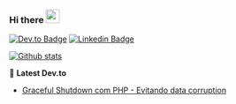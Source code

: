 ### Hi there <a href="https://www.gautamkrishnar.com/"><img src="https://media.giphy.com/media/hvRJCLFzcasrR4ia7z/giphy.gif" width="25px"></a>

[![Dev.to Badge](https://img.shields.io/badge/-leocarmo-grey?style=flat&logo=dev.to&logoColor=white&link=https://dev.to/leocarmo)](https://dev.to/leocarmo) [![Linkedin Badge](https://img.shields.io/badge/-leonardocarmo-0072b1?style=flat&logo=Linkedin&logoColor=white&link=https://www.linkedin.com/in/leonardocarmo/)](https://www.linkedin.com/in/leonardocarmo/) 

[![Github stats](https://github-readme-stats.vercel.app/api?username=leocarmo&show_icons=true&include_all_commits=true)](https://github.com/leocarmo/github-readme-stats) 

📕 **Latest Dev.to**

<!-- BLOG-POST-LIST:START -->
- [Graceful Shutdown com PHP - Evitando data corruption](https://dev.to/leocarmo/graceful-shutdown-com-php-evitando-data-corruption-2bo3)
<!-- BLOG-POST-LIST:END -->
